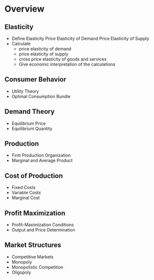 # Overview
## Elasticity

- Define
	 Elasticity
	 Price Elasticity of Demand
	 Price Elasticity of Supply
- Calculate 
	- price elasticity of demand
	- price elasticity of  supply
	- cross price elasticity of goods and services
	- Give economic interpretation of the calculations

## Consumer Behavior

- Utility Theory
- Optimal Consumption Bundle

## Demand Theory
- Equilibrium Price
- Equilibrium Quantity

## Production
- Firm Production Organization
- Marginal and Average Product

## Cost of Production
- Fixed Costs
- Variable Costs
- Marginal Cost

## Profit Maximization
- Profit-Maximization Conditions
- Output and Price Determination

## Market Structures
- Competitive Markets
- Monopoly
- Monopolistic Competition
- Oligopoly
